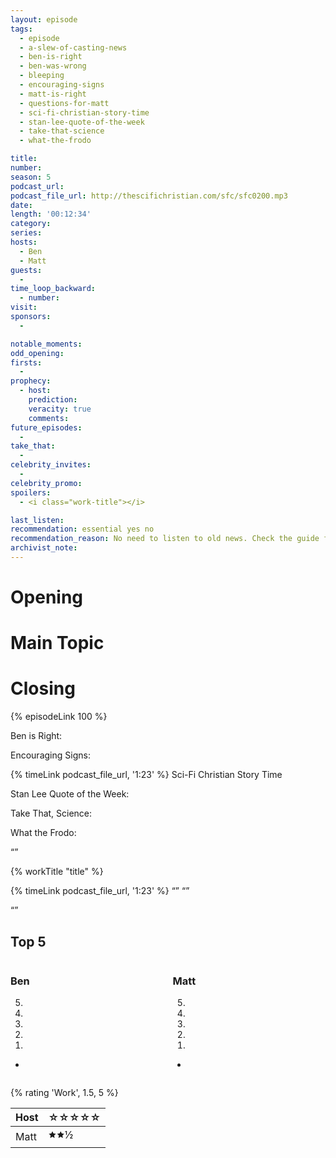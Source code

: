 ```yaml
---
layout: episode
tags:
  - episode
  - a-slew-of-casting-news
  - ben-is-right
  - ben-was-wrong
  - bleeping
  - encouraging-signs
  - matt-is-right
  - questions-for-matt
  - sci-fi-christian-story-time
  - stan-lee-quote-of-the-week
  - take-that-science
  - what-the-frodo

title: 
number: 
season: 5
podcast_url: 
podcast_file_url: http://thescifichristian.com/sfc/sfc0200.mp3
date: 
length: '00:12:34'
category: 
series: 
hosts:
  - Ben
  - Matt
guests:
  - 
time_loop_backward: 
  - number: 
visit: 
sponsors:
  - 

notable_moments:
odd_opening: 
firsts:
  - 
prophecy:
  - host:
    prediction: 
    veracity: true
    comments: 
future_episodes:
  - 
take_that:
  - 
celebrity_invites: 
  - 
celebrity_promo: 
spoilers: 
  - <i class="work-title"></i>

last_listen: 
recommendation: essential yes no
recommendation_reason: No need to listen to old news. Check the guide for what's interesting in hindsight.|Any notable feedback is included in the guide.
archivist_note: 
---
```

# Opening


# Main Topic


# Closing

{% episodeLink 100 %}

Ben is Right: 

Encouraging Signs: 
  
{% timeLink podcast_file_url, '1:23' %}  Sci-Fi Christian Story Time

Stan Lee Quote of the Week: 

Take That, Science: 

What the Frodo: 

<q class="archivist inline"></q>

{% workTitle "title" %}

<div class="quote">
  {% timeLink podcast_file_url, '1:23' %}
  <span class="quote-context is-size-6"></span>
  <q class="ben"></q>
  <q class="matt"></q>
</div>

<q data-name="non host"></q>

<div class="top-five">
  <h2 class="has-text-centered">Top 5 </h2>
  <div class="columns">
    <div class="column ben">
      <h3>Ben</h3>
      <ol reversed>
        <li>
        <li>
        <li>
        <li>
        <li>
      </ol>
      <ul class="runner-ups">
        <li>
      </ul>
    </div>
    <div class="column matt">
      <h3>Matt</h3>
      <ol reversed>
        <li>
        <li>
        <li>
        <li>
        <li>
      </ol>
      <ul class="runner-ups">
        <li>
      </ul>
    </div>
  </div>
</div>

{% rating 'Work', 1.5, 5 %}

<table class="table is-striped rating">
  <thead>
    <tr>
      <th>Host</th>
      <th>☆☆☆☆☆</th>
    </tr>
  </thead>
  <tbody>
    <tr>
      <td>Matt</td>
      <td>🟊🟊½</td>
    </tr>
  </tbody>
</table>